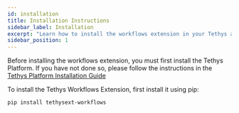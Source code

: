 ```yaml
---
id: installation
title: Installation Instructions
sidebar_label: Installation
excerpt: "Learn how to install the workflows extension in your Tethys app."
sidebar_position: 1
---
```




Before installing the workflows extension, you must first install the Tethys Platform.
If you have not done so, please follow the instructions in the [Tethys Platform Installation Guide](https://docs.tethysplatform.org/en/stable/installation.html)

To install the Tethys Workflows Extension, first install it using pip:

```bash
pip install tethysext-workflows
```
